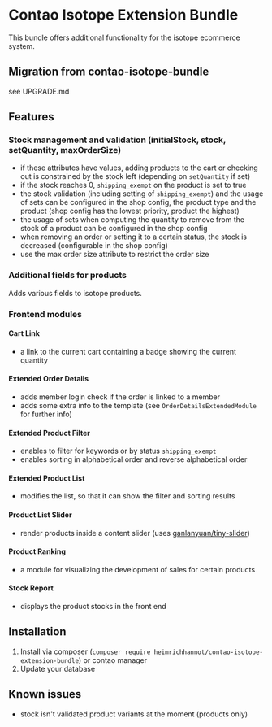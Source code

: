 # Contao Isotope Extension Bundle

This bundle offers additional functionality for the isotope ecommerce system.

## Migration from contao-isotope-bundle

see UPGRADE.md

## Features

### Stock management and validation (initialStock, stock, setQuantity, maxOrderSize)

- if these attributes have values, adding products to the cart or checking out is constrained by the stock left (depending on `setQuantity` if set)
- if the stock reaches 0, `shipping_exempt` on the product is set to true
- the stock validation (including setting of `shipping_exempt`) and the usage of sets can be configured in the shop config, the product type and the product (shop config has the lowest priority, product the highest)
- the usage of sets when computing the quantity to remove from the stock of a product can be configured in the shop config
- when removing an order or setting it to a certain status, the stock is decreased (configurable in the shop config)
- use the max order size attribute to restrict the order size

### Additional fields for products

Adds various fields to isotope products.

### Frontend modules

#### Cart Link

- a link to the current cart containing a badge showing the current quantity

#### Extended Order Details

- adds member login check if the order is linked to a member
- adds some extra info to the template (see `OrderDetailsExtendedModule` for further info)

#### Extended Product Filter

- enables to filter for keywords or by status `shipping_exempt`
- enables sorting in alphabetical order and reverse alphabetical order

#### Extended Product List

- modifies the list, so that it can show the filter and sorting results

#### Product List Slider

- render products inside a content slider (uses [ganlanyuan/tiny-slider](https://github.com/ganlanyuan/tiny-slider))

#### Product Ranking

- a module for visualizing the development of sales for certain products

#### Stock Report

- displays the product stocks in the front end

## Installation

1. Install via composer (`composer require heimrichhannot/contao-isotope-extension-bundle`) or contao manager
1. Update your database

## Known issues

- stock isn't validated product variants at the moment (products only)
